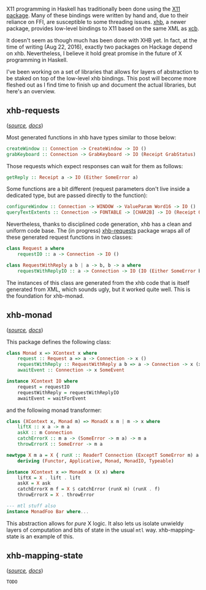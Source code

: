 X11 programming in Haskell has traditionally been done using the [X11 package](https://hackage.haskell.org/package/X11-1.6.1.2).
Many of these bindings were written by hand and, due to their reliance on FFI, are susceptible to some threading issues.
[xhb](https://hackage.haskell.org/package/xhb), a newer package, provides low-level bindings to X11 based on the same XML as [xcb](https://xcb.freedesktop.org/).

It doesn't seem as though much has been done with XHB yet.
In fact, at the time of writing (Aug 22, 2016), exactly two packages on Hackage depend on xhb.
Nevertheless, I believe it hold great promise in the future of X programming in Haskell.

I've been working on a set of libraries that allows for layers of abstraction to be staked on top of the low-level xhb bindings.
This post will become more fleshed out as I find time to finish up and document the actual libraries, but here's an overview.

## xhb-requests

(*[source](https://github.com/nspin/xhb-requests), [docs](/xhb-requests)*)

Most generated functions in xhb have types similar to those below:

```haskell
createWindow :: Connection -> CreateWindow -> IO ()
grabKeyboard :: Connection -> GrabKeyboard -> IO (Receipt GrabStatus)
```

Those requests which expect responses can wait for them as follows:

```haskell
getReply :: Receipt a -> IO (Either SomeError a)
```

Some functions are a bit different (request parameters don't live inside a dedicated type, but are passed directly to the function):

```haskell
configureWindow :: Connection -> WINDOW -> ValueParam Word16 -> IO ()
queryTextExtents :: Connection -> FONTABLE -> [CHAR2B] -> IO (Receipt QueryTextExtentsReply)
```

Nevertheless, thanks to disciplined code generation, xhb has a clean and uniform code base.
The (in progress) [xhb-requests](https://github.com/nspin/xhb-requests) package wraps all of these generated request functions in two classes:

```haskell
class Request a where
    requestIO :: a -> Connection -> IO ()

class RequestWithReply a b | a -> b, b -> a where
    requestWithReplyIO :: a -> Connection -> IO (IO (Either SomeError b))
```

The instances of this class are generated from the xhb code that is itself generated from XML, which sounds ugly, but it worked quite well.
This is the foundation for xhb-monad.

## xhb-monad

(*[source](https://github.com/nspin/xhb-monad), [docs](/xhb-monad)*)

This package defines the following class:


```haskell
class Monad x => XContext x where
    request :: Request a => a -> Connection -> x ()
    requestWithReply :: RequestWithReply a b => a -> Connection -> x (x (Either SomeError b))
    awaitEvent :: Connection -> x SomeEvent

instance XContext IO where
    request = requestIO
    requestWithReply = requestWithReplyIO
    awaitEvent = waitForEvent
```

and the following monad transformer:

```haskell
class (XContext x, Monad m) => MonadX x m | m -> x where
    liftX :: x a -> m a
    askX :: m Connection
    catchErrorX :: m a -> (SomeError -> m a) -> m a
    throwErrorX :: SomeError -> m a

newtype X m a = X { runX :: ReaderT Connection (ExceptT SomeError m) a }
    deriving (Functor, Applicative, Monad, MonadIO, Typeable)

instance XContext x => MonadX x (X x) where
    liftX = X . lift . lift
    askX = X ask
    catchErrorX m f = X $ catchError (runX m) (runX . f)
    throwErrorX = X . throwError

--- mtl stuff also
instance MonadFoo Bar where...
```

This abstraction allows for *pure* X logic.
It also lets us isolate unwieldy layers of computation and bits of state in the usual `mtl` way.
xhb-mapping-state is an example of this.

## xhb-mapping-state

(*[source](https://github.com/nspin/xhb-mapping-state), [docs](/xhb-mapping-state)*)

<!-- *   [xhb-keysyms](/xhb-keysyms) -->

`TODO`
